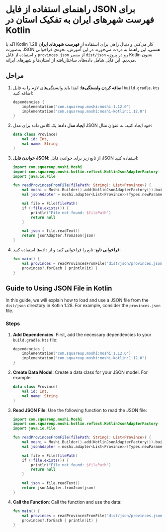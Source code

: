 # راهنمای استفاده از فایل JSON برای فهرست شهرهای ایران به تفکیک استان در Kotlin

اگه با Kotlin 1.28 کار می‌کنی و دنبال راهی برای استفاده از **فهرست شهرهای ایران** به‌صورت JSON هستی، این راهنما به دردت می‌خوره. در این آموزش، نحوه‌ی فراخوانی و استفاده از فایل `provinces.json` از مسیر `dist/json` رو در پروژه Kotlin نشون می‌دیم. این فایل شامل داده‌های ساختاریافته از استان‌ها و شهرهای ایرانه.

## مراحل

1. **اضافه کردن وابستگی‌ها**: ابتدا باید وابستگی‌های لازم را به فایل `build.gradle.kts` اضافه کنید:

   ```kotlin
   dependencies {
       implementation("com.squareup.moshi:moshi:1.12.0")
       implementation("com.squareup.moshi:moshi-kotlin:1.12.0")
   }
   ```

2. **ایجاد مدل داده**: یک کلاس داده برای مدل JSON خود ایجاد کنید. به عنوان مثال:

   ```kotlin
   data class Province(
       val id: Int,
       val name: String
   )
   ```

3. **خواندن فایل JSON**: از تابع زیر برای خواندن فایل JSON استفاده کنید:

   ```kotlin
   import com.squareup.moshi.Moshi
   import com.squareup.moshi.kotlin.reflect.KotlinJsonAdapterFactory
   import java.io.File

   fun readProvincesFromFile(filePath: String): List<Province>? {
       val moshi = Moshi.Builder().add(KotlinJsonAdapterFactory()).build()
       val jsonAdapter = moshi.adapter<List<Province>>(Types.newParameterizedType(List::class.java, Province::class.java))

       val file = File(filePath)
       if (!file.exists()) {
           println("File not found: $filePath")
           return null
       }

       val json = file.readText()
       return jsonAdapter.fromJson(json)
   }
   ```

4. **فراخوانی تابع**: تابع را فراخوانی کنید و از داده‌ها استفاده کنید:

   ```kotlin
   fun main() {
       val provinces = readProvincesFromFile("dist/json/provinces.json")
       provinces?.forEach { println(it) }
   }
   ```

## Guide to Using JSON File in Kotlin

In this guide, we will explain how to load and use a JSON file from the `dist/json` directory in Kotlin 1.28. For example, consider the `provinces.json` file.

### Steps

1. **Add Dependencies**: First, add the necessary dependencies to your `build.gradle.kts` file:

   ```kotlin
   dependencies {
       implementation("com.squareup.moshi:moshi:1.12.0")
       implementation("com.squareup.moshi:moshi-kotlin:1.12.0")
   }
   ```

2. **Create Data Model**: Create a data class for your JSON model. For example:

   ```kotlin
   data class Province(
       val id: Int,
       val name: String
   )
   ```

3. **Read JSON File**: Use the following function to read the JSON file:

   ```kotlin
   import com.squareup.moshi.Moshi
   import com.squareup.moshi.kotlin.reflect.KotlinJsonAdapterFactory
   import java.io.File

   fun readProvincesFromFile(filePath: String): List<Province>? {
       val moshi = Moshi.Builder().add(KotlinJsonAdapterFactory()).build()
       val jsonAdapter = moshi.adapter<List<Province>>(Types.newParameterizedType(List::class.java, Province::class.java))

       val file = File(filePath)
       if (!file.exists()) {
           println("File not found: $filePath")
           return null
       }

       val json = file.readText()
       return jsonAdapter.fromJson(json)
   }
   ```

4. **Call the Function**: Call the function and use the data:

   ```kotlin
   fun main() {
       val provinces = readProvincesFromFile("dist/json/provinces.json")
       provinces?.forEach { println(it) }
   }
   ```
